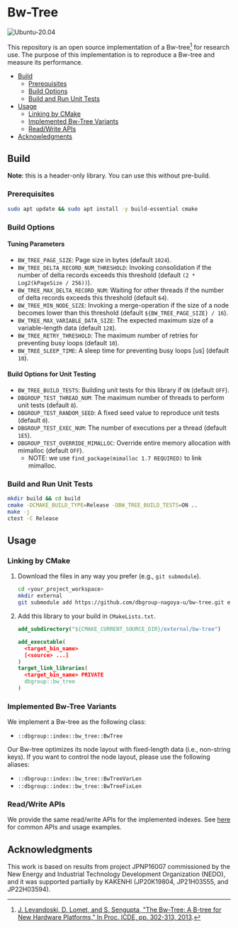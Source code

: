 # Bw-Tree

![Ubuntu-20.04](https://github.com/dbgroup-nagoya-u/bw-tree/workflows/Ubuntu-20.04/badge.svg?branch=main)

This repository is an open source implementation of a Bw-tree[^1] for research use. The purpose of this implementation is to reproduce a Bw-tree and measure its performance.

- [Build](#build)
    - [Prerequisites](#prerequisites)
    - [Build Options](#build-options)
    - [Build and Run Unit Tests](#build-and-run-unit-tests)
- [Usage](#usage)
    - [Linking by CMake](#linking-by-cmake)
    - [Implemented Bw-Tree Variants](#implemented-bw-tree-variants)
    - [Read/Write APIs](#readwrite-apis)
- [Acknowledgments](#acknowledgments)

## Build

**Note**: this is a header-only library. You can use this without pre-build.

### Prerequisites

```bash
sudo apt update && sudo apt install -y build-essential cmake
```

### Build Options

#### Tuning Parameters

- `BW_TREE_PAGE_SIZE`: Page size in bytes (default `1024`).
- `BW_TREE_DELTA_RECORD_NUM_THRESHOLD`: Invoking consolidation if the number of delta records exceeds this threshold (default `(2 * Log2(kPageSize / 256))`).
- `BW_TREE_MAX_DELTA_RECORD_NUM`: Waiting for other threads if the number of delta records exceeds this threshold (default `64`).
- `BW_TREE_MIN_NODE_SIZE`: Invoking a merge-operation if the size of a node becomes lower than this threshold (default `${BW_TREE_PAGE_SIZE} / 16`).
- `BW_TREE_MAX_VARIABLE_DATA_SIZE`: The expected maximum size of a variable-length data (default `128`).
- `BW_TREE_RETRY_THRESHOLD`: The maximum number of retries for preventing busy loops (default `10`).
- `BW_TREE_SLEEP_TIME`: A sleep time for preventing busy loops [us] (default `10`).

#### Build Options for Unit Testing

- `BW_TREE_BUILD_TESTS`: Building unit tests for this library if `ON` (default `OFF`).
- `DBGROUP_TEST_THREAD_NUM`: The maximum number of threads to perform unit tests (default `8`).
- `DBGROUP_TEST_RANDOM_SEED`: A fixed seed value to reproduce unit tests (default `0`).
- `DBGROUP_TEST_EXEC_NUM`: The number of executions per a thread (default `1E5`).
- `DBGROUP_TEST_OVERRIDE_MIMALLOC`: Override entire memory allocation with mimalloc (default `OFF`).
    - NOTE: we use `find_package(mimalloc 1.7 REQUIRED)` to link mimalloc.

### Build and Run Unit Tests

```bash
mkdir build && cd build
cmake -DCMAKE_BUILD_TYPE=Release -DBW_TREE_BUILD_TESTS=ON ..
make -j
ctest -C Release
```

## Usage

### Linking by CMake

1. Download the files in any way you prefer (e.g., `git submodule`).

    ```bash
    cd <your_project_workspace>
    mkdir external
    git submodule add https://github.com/dbgroup-nagoya-u/bw-tree.git external/bw-tree
    ```

1. Add this library to your build in `CMakeLists.txt`.

    ```cmake
    add_subdirectory("${CMAKE_CURRENT_SOURCE_DIR}/external/bw-tree")

    add_executable(
      <target_bin_name>
      [<source> ...]
    )
    target_link_libraries(
      <target_bin_name> PRIVATE
      dbgroup::bw_tree
    )
    ```

### Implemented Bw-Tree Variants

We implement a Bw-tree as the following class:

- `::dbgroup::index::bw_tree::BwTree`

Our Bw-tree optimizes its node layout with fixed-length data (i.e., non-string keys). If you want to control the node layout, please use the following aliases:

- `::dbgroup::index::bw_tree::BwTreeVarLen`
- `::dbgroup::index::bw_tree::BwTreeFixLen`

### Read/Write APIs

We provide the same read/write APIs for the implemented indexes. See [here](https://github.com/dbgroup-nagoya-u/index-benchmark/wiki/Common-APIs-for-Index-Implementations) for common APIs and usage examples.

## Acknowledgments

This work is based on results from project JPNP16007 commissioned by the New Energy and Industrial Technology Development Organization (NEDO), and it was supported partially by KAKENHI (JP20K19804, JP21H03555, and JP22H03594).

[^1]: [J. Levandoski, D. Lomet, and S. Sengupta, "The Bw-Tree: A B-tree for New Hardware Platforms,” In Proc. ICDE, pp. 302-313, 2013](https://www.microsoft.com/en-us/research/wp-content/uploads/2016/02/bw-tree-icde2013-final.pdf).
